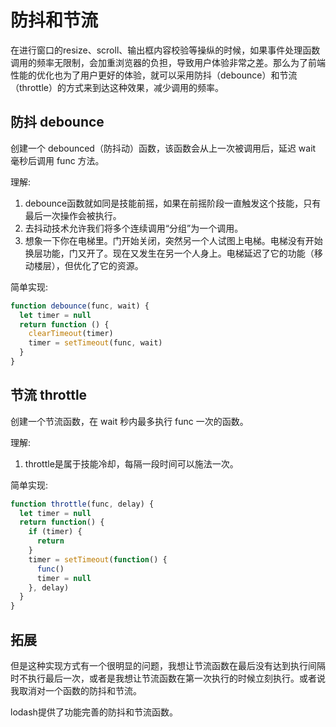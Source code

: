 # 防抖和节流

在进行窗口的resize、scroll、输出框内容校验等操纵的时候，如果事件处理函数调用的频率无限制，会加重浏览器的负担，导致用户体验非常之差。那么为了前端性能的优化也为了用户更好的体验，就可以采用防抖（debounce）和节流（throttle）的方式来到达这种效果，减少调用的频率。

## 防抖 debounce

创建一个 debounced（防抖动）函数，该函数会从上一次被调用后，延迟 wait 毫秒后调用 func 方法。

理解:

1. debounce函数就如同是技能前摇，如果在前摇阶段一直触发这个技能，只有最后一次操作会被执行。
2. 去抖动技术允许我们将多个连续调用“分组”为一个调用。
3. 想象一下你在电梯里。门开始关闭，突然另一个人试图上电梯。电梯没有开始换层功能，门又开了。现在又发生在另一个人身上。电梯延迟了它的功能（移动楼层），但优化了它的资源。

简单实现:

```js
function debounce(func, wait) {
  let timer = null
  return function () {
    clearTimeout(timer)
    timer = setTimeout(func, wait)
  }
}
```

## 节流 throttle

创建一个节流函数，在 wait 秒内最多执行 func 一次的函数。

理解:

1. throttle是属于技能冷却，每隔一段时间可以施法一次。

简单实现:

```js
function throttle(func, delay) {
  let timer = null
  return function() {
    if (timer) {
      return
    }
    timer = setTimeout(function() {
      func()
      timer = null
    }, delay)
  }
}
```

## 拓展

但是这种实现方式有一个很明显的问题，我想让节流函数在最后没有达到执行间隔时不执行最后一次，或者是我想让节流函数在第一次执行的时候立刻执行。或者说我取消对一个函数的防抖和节流。

lodash提供了功能完善的防抖和节流函数。
